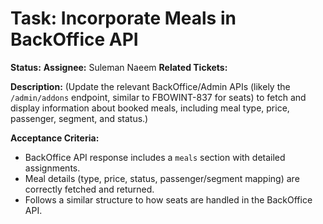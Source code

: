 # Task: Incorporate Meals in BackOffice API

**Status:** 
**Assignee:** Suleman Naeem
**Related Tickets:** 

**Description:**
(Update the relevant BackOffice/Admin APIs (likely the `/admin/addons` endpoint, similar to FBOWINT-837 for seats) to fetch and display information about booked meals, including meal type, price, passenger, segment, and status.)

**Acceptance Criteria:**
- BackOffice API response includes a `meals` section with detailed assignments.
- Meal details (type, price, status, passenger/segment mapping) are correctly fetched and returned.
- Follows a similar structure to how seats are handled in the BackOffice API. 